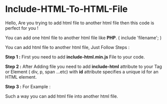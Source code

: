 # Include-HTML-To-HTML-File
Hello,
Are you trying to add html file to another html file then this code is perfect for you ! 

You can add one html file to another html file like <b>PHP</b>. ( include 'filename'; ) 

You can add html file to another html file, Just Follow Steps :

<b>Step 1 :</b>
First you need to add <b> include-html.min.js </b> File to your code.

<b>Step 2 :</b>
After Adding file you need to add  <b>include-html</b> attribute to your Tag or Element ( div, p, span ...etc) with <b>id</b> attribute specifies a unique id for an HTML element.

<b>Step 3 :</b>
For Example :
<div include-html="footer.html" id="footer_file"></div>

Such a way you can add html file into another html file.
